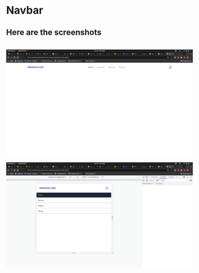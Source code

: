 # Navbar

## Here are the screenshots

<br>

<img src="./images/ss2.png">

<br>

<br>

<img src="./images/ss1.png">

<br>
